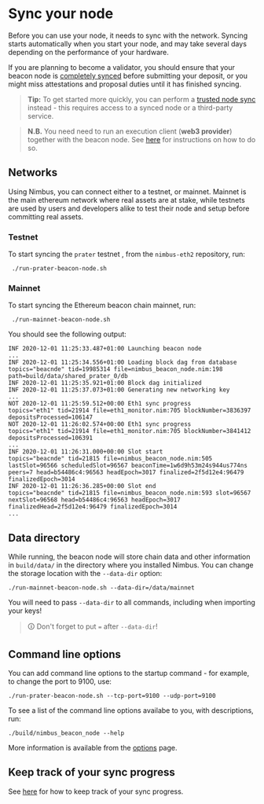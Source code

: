 # Sync your node

Before you can use your node, it needs to sync with the network. Syncing starts automatically when you start your node, and may take several days depending on the performance of your hardware.

If you are planning to become a validator, you should ensure that your beacon node is [completely synced](./keep-an-eye.md#keep-track-of-your-syncing-progress) before submitting your deposit, or you might miss attestations and proposal duties until it has finished syncing.

> **Tip:** To get started more quickly, you can perform a [trusted node sync](./trusted-node-sync.md) instead - this requires access to a synced node or a third-party service.

> **N.B.** You need need to run an execution client (**web3 provider**) together with the beacon node. See [here](./eth1.md) for instructions on how to do so.

## Networks

Using Nimbus, you can connect either to a testnet, or mainnet. Mainnet is the main ethereum network where real assets are at stake, while testnets are used by users and developers alike to test their node and setup before committing real assets.

### Testnet

To start syncing the `prater` testnet , from the `nimbus-eth2` repository, run:

```
 ./run-prater-beacon-node.sh
```

### Mainnet


To start syncing the Ethereum beacon chain mainnet, run:

```
 ./run-mainnet-beacon-node.sh
```

You should see the following output:

```
INF 2020-12-01 11:25:33.487+01:00 Launching beacon node
...
INF 2020-12-01 11:25:34.556+01:00 Loading block dag from database            topics="beacnde" tid=19985314 file=nimbus_beacon_node.nim:198 path=build/data/shared_prater_0/db
INF 2020-12-01 11:25:35.921+01:00 Block dag initialized
INF 2020-12-01 11:25:37.073+01:00 Generating new networking key
...
NOT 2020-12-01 11:25:59.512+00:00 Eth1 sync progress                         topics="eth1" tid=21914 file=eth1_monitor.nim:705 blockNumber=3836397 depositsProcessed=106147
NOT 2020-12-01 11:26:02.574+00:00 Eth1 sync progress                         topics="eth1" tid=21914 file=eth1_monitor.nim:705 blockNumber=3841412 depositsProcessed=106391
...
INF 2020-12-01 11:26:31.000+00:00 Slot start                                 topics="beacnde" tid=21815 file=nimbus_beacon_node.nim:505 lastSlot=96566 scheduledSlot=96567 beaconTime=1w6d9h53m24s944us774ns peers=7 head=b54486c4:96563 headEpoch=3017 finalized=2f5d12e4:96479 finalizedEpoch=3014
INF 2020-12-01 11:26:36.285+00:00 Slot end                                   topics="beacnde" tid=21815 file=nimbus_beacon_node.nim:593 slot=96567 nextSlot=96568 head=b54486c4:96563 headEpoch=3017 finalizedHead=2f5d12e4:96479 finalizedEpoch=3014
...
```

## Data directory

While running, the beacon node will store chain data and other information in `build/data/` in the directory where you installed Nimbus. You can change the storage location with the `--data-dir` option:

```
./run-mainnet-beacon-node.sh --data-dir=/data/mainnet
```

You will need to pass `--data-dir` to all commands, including when importing your keys!

> 🛈 Don't forget to put `=` after `--data-dir`!

## Command line options

You can add command line options to the startup command - for example, to change the port to 9100, use:

```
./run-prater-beacon-node.sh --tcp-port=9100 --udp-port=9100
```

To see a list of the command line options availabe to you, with descriptions, run:

```
./build/nimbus_beacon_node --help
```

More information is available from the [options](./options.md) page.

## Keep track of your sync progress

See [here](./keep-an-eye.html#keep-track-of-your-syncing-progress) for how to keep track of your sync progress.
